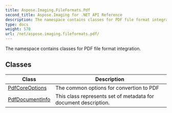 ```yaml
---
title: Aspose.Imaging.FileFormats.Pdf
second_title: Aspose.Imaging for .NET API Reference
description: The namespace contains classes for PDF file format integration
type: docs
weight: 570
url: /net/aspose.imaging.fileformats.pdf/
---
```

The namespace contains classes for PDF file format integration.

## Classes

| Class | Description |
| --- | --- |
| [PdfCoreOptions](./pdfcoreoptions/) | The common options for convertion to PDF |
| [PdfDocumentInfo](./pdfdocumentinfo/) | This class represents set of metadata for document description. |


